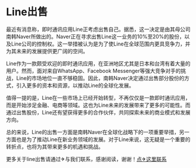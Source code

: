 # Line出售

最近有消息称，即时通讯应用Line正考虑出售自己。据悉，这一决定是由其母公司南韩Naver所做出的。Naver正在寻求出售Line这一业务的10%至20%的股份，以及Line公司的控制权。这一举措被认为是为了使Line在全球范围内更具竞争力，并为其未来的发展提供更广阔的空间。

Line作为一款颇受欢迎的即时通讯应用，在亚洲地区尤其是日本和台湾有着大量的用户。然而，面对来自WhatsApp、Facebook Messenger等强大竞争对手的挑战，Line的市场地位一直不够稳固。因此，南韩Naver决定通过出售部分股份的方式，引入更多的资本和资源，以推动Line的全球化发展。

值得一提的是，Line在一些市场上已经开始转型，不再仅仅是一款即时通讯应用，而是开始涉足金融、电商等领域。这也为Line未来的发展带来了更多的可能性。而通过出售股份，Line还有望获得更多的合作伙伴，共同探索未来的商业模式和发展方向。

总的来说，Line的出售一方面是南韩Naver在全球化战略下的一项重要举措，另一方面也是为了推动Line在新业务领域的发展。对于Line来说，这无疑是一个重要的转折点，也将为其带来更多的机遇和挑战。

更多关于line出售请通过✈与我们联系，感谢阅读，谢谢！[点✈这里联系](https://a.k02.cc)